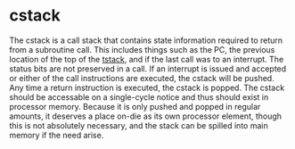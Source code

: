 # cstack

The cstack is a call stack that contains state information required to return from a subroutine call. This includes things such as the PC, the previous location of the top of the [tstack](architecture/tstack.html), and if the last call was to an interrupt. The status bits are not preserved in a call. If an interrupt is issued and accepted or either of the call instructions are executed, the cstack will be pushed. Any time a return instruction is executed, the cstack is popped. The cstack should be accessable on a single-cycle notice and thus should exist in processor memory. Because it is only pushed and popped in regular amounts, it deserves a place on-die as its own processor element, though this is not absolutely necessary, and the stack can be spilled into main memory if the need arise.
